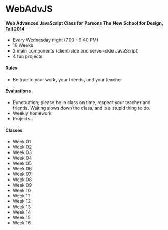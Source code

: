 WebAdvJS
========

#### Web Advanced JavaScript Class for Parsons The New School for Design, Fall 2014

- Every Wednesday night (7.00 - 9.40 PM)
- 16 Weeks
- 2 main components (client-side and server-side JavaScript)
- 4 fun projects

#### Rules
- Be true to your work, your friends, and your teacher

#### Evaluations
- Punctuation; please be in class on time, respect your teacher and friends. Waiting slows down the class, and is a stupid thing to do.
- Weekly homework
- Projects

#### Classes
- Week 01
- Week 02
- Week 03
- Week 04
- Week 05
- Week 06
- Week 07
- Week 08
- Week 09
- Week 10
- Week 11
- Week 12
- Week 13
- Week 14
- Week 15
- Week 16

